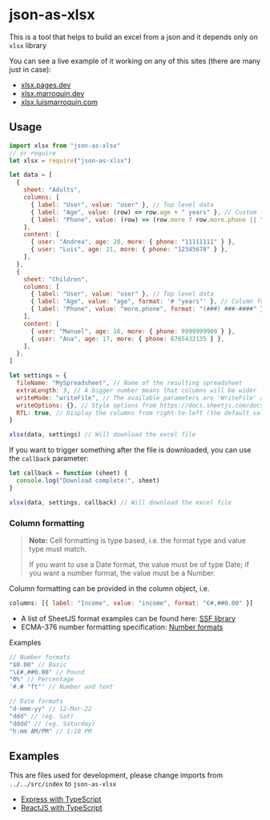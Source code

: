 # json-as-xlsx

This is a tool that helps to build an excel from a json and it depends only on `xlsx` library

You can see a live example of it working on any of this sites (there are many just in case):

- [xlsx.pages.dev](https://xlsx.pages.dev)
- [xlsx.marroquin.dev](https://xlsx.marroquin.dev)
- [xlsx.luismarroquin.com](https://xlsx.luismarroquin.com)

## Usage

```js
import xlsx from "json-as-xlsx"
// or require
let xlsx = require("json-as-xlsx")

let data = [
  {
    sheet: "Adults",
    columns: [
      { label: "User", value: "user" }, // Top level data
      { label: "Age", value: (row) => row.age + " years" }, // Custom format
      { label: "Phone", value: (row) => (row.more ? row.more.phone || "" : "") }, // Run functions
    ],
    content: [
      { user: "Andrea", age: 20, more: { phone: "11111111" } },
      { user: "Luis", age: 21, more: { phone: "12345678" } },
    ],
  },
  {
    sheet: "Children",
    columns: [
      { label: "User", value: "user" }, // Top level data
      { label: "Age", value: "age", format: '# "years"' }, // Column format
      { label: "Phone", value: "more.phone", format: "(###) ###-####" }, // Deep props and column format
    ],
    content: [
      { user: "Manuel", age: 16, more: { phone: 9999999900 } },
      { user: "Ana", age: 17, more: { phone: 8765432135 } },
    ],
  },
]

let settings = {
  fileName: "MySpreadsheet", // Name of the resulting spreadsheet
  extraLength: 3, // A bigger number means that columns will be wider
  writeMode: "writeFile", // The available parameters are 'WriteFile' and 'write'. This setting is optional. Useful in such cases https://docs.sheetjs.com/docs/solutions/output#example-remote-file
  writeOptions: {}, // Style options from https://docs.sheetjs.com/docs/api/write-options
  RTL: true, // Display the columns from right-to-left (the default value is false)
}

xlsx(data, settings) // Will download the excel file
```

If you want to trigger something after the file is downloaded, you can use the `callback` parameter:

```js
let callback = function (sheet) {
  console.log("Download complete:", sheet)
}

xlsx(data, settings, callback) // Will download the excel file
```

### Column formatting

> **Note:** Cell formatting is type based, i.e. the format type and value type must match.
>
> If you want to use a Date format, the value must be of type Date; if you want a number format, the value must be a Number.

Column formatting can be provided in the column object, i.e.

```js
columns: [{ label: "Income", value: "income", format: "€#,##0.00" }]
```

- A list of SheetJS format examples can be found
  here: [SSF library](https://github.com/SheetJS/sheetjs/blob/f443aa8475ebf051fc4e888cf0a6c3e5b751813c/bits/10_ssf.js#L42)
- ECMA-376 number formatting
  specification: [Number formats](https://c-rex.net/projects/samples/ooxml/e1/Part4/OOXML_P4_DOCX_numFmts_topic_ID0E6KK6.html)

Examples

```js
// Number formats
"$0.00" // Basic
"\£#,##0.00" // Pound
"0%" // Percentage
'#.# "ft"' // Number and text

// Date formats
"d-mmm-yy" // 12-Mar-22
"ddd" // (eg. Sat)
"dddd" // (eg. Saturday)
"h:mm AM/PM" // 1:10 PM
```

## Examples

This are files used for development, please change imports from `../../src/index` to `json-as-xlsx`

- [Express with TypeScript](https://github.com/LuisEnMarroquin/json-as-xlsx/blob/main/packages/demo-express)
- [ReactJS with TypeScript](https://github.com/LuisEnMarroquin/json-as-xlsx/blob/main/packages/demo-reactjs)
